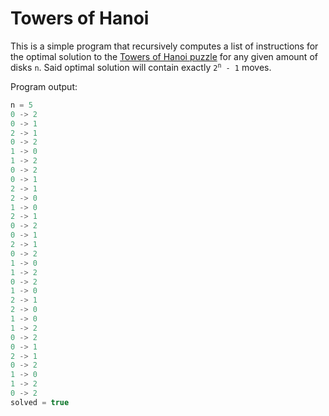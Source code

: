 # Towers of Hanoi

This is a simple program that recursively computes a list of instructions for the optimal solution to the [Towers of Hanoi puzzle](https://en.wikipedia.org/wiki/Tower_of_Hanoi) for any given amount of disks `n`.
Said optimal solution will contain exactly <code>2<sup>n</sup> - 1</code> moves.

Program output:

```java
n = 5
0 -> 2
0 -> 1
2 -> 1
0 -> 2
1 -> 0
1 -> 2
0 -> 2
0 -> 1
2 -> 1
2 -> 0
1 -> 0
2 -> 1
0 -> 2
0 -> 1
2 -> 1
0 -> 2
1 -> 0
1 -> 2
0 -> 2
1 -> 0
2 -> 1
2 -> 0
1 -> 0
1 -> 2
0 -> 2
0 -> 1
2 -> 1
0 -> 2
1 -> 0
1 -> 2
0 -> 2
solved = true
```
